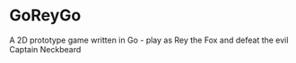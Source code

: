# GoReyGo
A 2D prototype game written in Go - play as Rey the Fox and defeat the evil Captain Neckbeard
